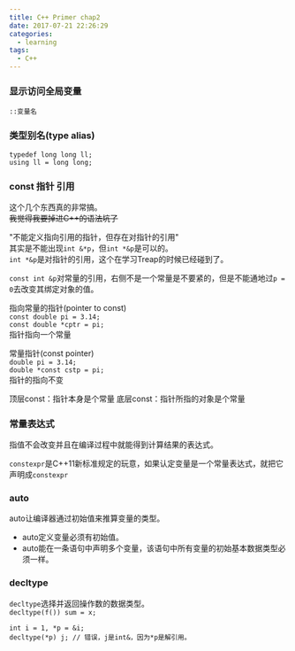 ```yaml
---
title: C++ Primer chap2
date: 2017-07-21 22:26:29
categories:
  - learning
tags:
  - C++
---
```

### 显示访问全局变量
``::变量名``

### 类型别名(type alias)
``typedef long long ll;``  
``using ll = long long;``

### const 指针 引用
这个几个东西真的非常搞。  
~~我觉得我要掉进C++的语法坑了~~

"不能定义指向引用的指针，但存在对指针的引用"  
其实是不能出现``int &*p``，但``int *&p``是可以的。  
``int *&p``是对指针的引用，这个在学习Treap的时候已经碰到了。  

``const int &p``对常量的引用，右侧不是一个常量是不要紧的，但是不能通地过``p = 0``去改变其绑定对象的值。  

指向常量的指针(pointer to const)  
``const double pi = 3.14;``  
``const double *cptr = pi;``  
指针指向一个常量

常量指针(const pointer)  
``double pi = 3.14;``  
``double *const cstp = pi;``  
指针的指向不变

顶层const：指针本身是个常量
底层const：指针所指的对象是个常量

### 常量表达式
指值不会改变并且在编译过程中就能得到计算结果的表达式。

``constexpr``是C++11新标准规定的玩意，如果认定变量是一个常量表达式，就把它声明成``constexpr``
### auto
auto让编译器通过初始值来推算变量的类型。
- auto定义变量必须有初始值。
- auto能在一条语句中声明多个变量，该语句中所有变量的初始基本数据类型必须一样。

### decltype
``decltype``选择并返回操作数的数据类型。  
``decltype(f()) sum = x;``

```
int i = 1, *p = &i;
decltype(*p) j; // 错误，j是int&，因为*p是解引用。
```
